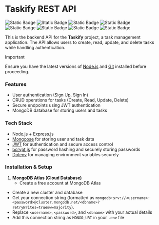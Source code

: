 # Taskify REST API  

![Static Badge](https://img.shields.io/badge/20.16.0-green?label=node)
![Static Badge](https://img.shields.io/badge/%5E3.0.2-green?label=bcryptjs)
![Static Badge](https://img.shields.io/badge/%5E2.8.5-green?label=cors)
![Static Badge](https://img.shields.io/badge/%5E16.4.7-yellow?label=dotenv)
![Static Badge](https://img.shields.io/badge/%5E4.21.2-white?label=express)
![Static Badge](https://img.shields.io/badge/%5E9.0.2-white?label=jsonwebtoken)
![Static Badge](https://img.shields.io/badge/%5E8.12.1-limegreen?label=mongoose)
![Static Badge](https://img.shields.io/badge/%5E3.1.9-olivedrab?label=nodemon)

This is the backend API for the **Taskify** project, a task management application. The API allows users to create, read, update, and delete tasks while handling authentication.  

> [!IMPORTANT]  
> Ensure you have the latest versions of [Node.js](https://nodejs.org/) and [Git](https://git-scm.com/) installed before proceeding.

### Features
- User authentication (Sign Up, Sign In)  
- CRUD operations for tasks (Create, Read, Update, Delete)  
- Secure endpoints using JWT authentication  
- MongoDB database for storing users and tasks

### Tech Stack
- [Node.js](https://github.com/nodejs/node.git) + [Express.js](https://github.com/expressjs/express.git)
- [Mongoose](https://github.com/Automattic/mongoose.git) for storing user and task data
- [JWT](https://github.com/auth0/node-jsonwebtoken.git) for authentication and secure access control
- [bcrypt.js](https://github.com/kelektiv/node.bcrypt.js.git) for password hashing and securely storing passwords
- [Dotenv](https://github.com/motdotla/dotenv.git) for managing environment variables securely

### Installation & Setup

1. **MongoDB Atlas (Cloud Database)**
    - Create a free account at MongoDB Atlas
- Create a new cluster and database
- Get your connection string (formatted as ```mongodb+srv://<username>:<password>@cluster.mongodb.net/<dbname>?retryWrites=true&w=majority```).
- Replace ```<username>```, ```<password>```, and ```<dbname>``` with your actual details
- Add this connection string as ```MONGO_URI``` in your ```.env``` file